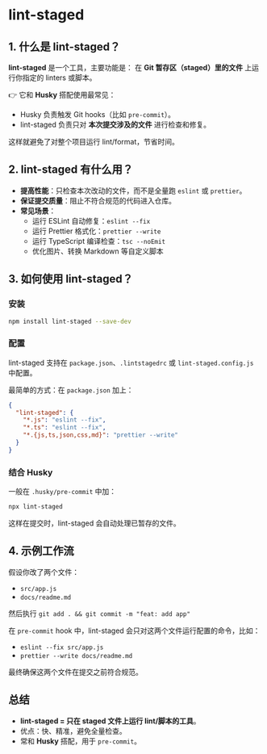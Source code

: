# lint-staged

## 1. 什么是 lint-staged？

**lint-staged** 是一个工具，主要功能是：
在 **Git 暂存区（staged）里的文件** 上运行你指定的 linters 或脚本。

👉 它和 **Husky** 搭配使用最常见：

- Husky 负责触发 Git hooks（比如 `pre-commit`）。
- lint-staged 负责只对 **本次提交涉及的文件** 进行检查和修复。

这样就避免了对整个项目运行 lint/format，节省时间。

## 2. lint-staged 有什么用？

- **提高性能**：只检查本次改动的文件，而不是全量跑 `eslint` 或 `prettier`。
- **保证提交质量**：阻止不符合规范的代码进入仓库。
- **常见场景**：
  - 运行 ESLint 自动修复：`eslint --fix`
  - 运行 Prettier 格式化：`prettier --write`
  - 运行 TypeScript 编译检查：`tsc --noEmit`
  - 优化图片、转换 Markdown 等自定义脚本

## 3. 如何使用 lint-staged？

### 安装

```bash
npm install lint-staged --save-dev
```

### 配置

lint-staged 支持在 `package.json`、`.lintstagedrc` 或 `lint-staged.config.js` 中配置。

最简单的方式：在 `package.json` 加上：

```json
{
  "lint-staged": {
    "*.js": "eslint --fix",
    "*.ts": "eslint --fix",
    "*.{js,ts,json,css,md}": "prettier --write"
  }
}
```

### 结合 Husky

一般在 `.husky/pre-commit` 中加：

```bash
npx lint-staged
```

这样在提交时，lint-staged 会自动处理已暂存的文件。

## 4. 示例工作流

假设你改了两个文件：

- `src/app.js`
- `docs/readme.md`

然后执行 `git add . && git commit -m "feat: add app"`

在 `pre-commit` hook 中，lint-staged 会只对这两个文件运行配置的命令，比如：

- `eslint --fix src/app.js`
- `prettier --write docs/readme.md`

最终确保这两个文件在提交之前符合规范。

## 总结

- **lint-staged = 只在 staged 文件上运行 lint/脚本的工具**。
- 优点：快、精准，避免全量检查。
- 常和 **Husky** 搭配，用于 `pre-commit`。
